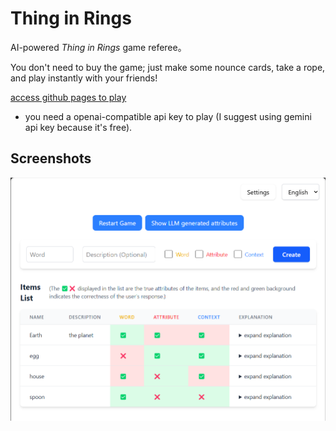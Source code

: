 # Thing in Rings

AI-powered _Thing in Rings_ game referee。

You don't need to buy the game; just make some nounce cards, take a rope, and play instantly with your friends!

[access github pages to play](https://lxl66566.github.io/thing-in-rings-with-ai/)

- you need a openai-compatible api key to play (I suggest using gemini api key because it's free).

## Screenshots

![image](./assets/screenshot.png)
